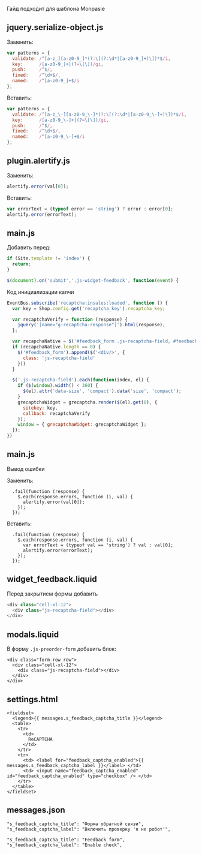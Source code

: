 Гайд подходит для шаблона Monpasie

## jquery.serialize-object.js

Заменить:

```js
var patterns = {
  validate: /^[a-z_][a-z0-9_]*(?:\[(?:\d*|[a-z0-9_]+)\])*$/i,
  key:      /[a-z0-9_]+|(?=\[\])/gi,
  push:     /^$/,
  fixed:    /^\d+$/,
  named:    /^[a-z0-9_]+$/i
};
```

Вставить:

```js
var patterns = {
  validate: /^[a-z_\-][a-z0-9_\-]*(?:\[(?:\d*|[a-z0-9_\-]+)\])*$/i,
  key:      /[a-z0-9_\-]+|(?=\[\])/gi,
  push:     /^$/,
  fixed:    /^\d+$/,
  named:    /^[a-z0-9_\-]+$/i
};
```

## plugin.alertify.js

Заменить:

```js
alertify.error(val[0]);
```

Вставить:

```js
var errorText = (typeof error == 'string') ? error : error[0];
alertify.error(errorText);
```

## main.js

Добавить перед:

```js
if (Site.template != 'index') {
  return;
}

$(document).on('submit','.js-widget-feedback', function(event) {
```

Код инициализации капчи

```js
EventBus.subscribe('recaptcha:insales:loaded', function () {
  var key = Shop.config.get('recaptcha_key').recaptcha_key;

  var recaptchaVerify = function (response) {
    jquery('[name="g-recaptcha-response"]').html(response);
  };

  var recapchaNative = $('#feedback_form .js-recaptcha-field, #feedback_form [name="g-recaptcha-response"]');
  if (recapchaNative.length == 0) {
    $('#feedback_form').append($('<div/>', {
      class: 'js-recaptcha-field'
    }))
  }

  $('.js-recaptcha-field').each(function(index, el) {
    if ($(window).width() < 360) {
      $(el).attr('data-size', 'compact').data('size', 'compact');
    }
    grecaptchaWidget = grecaptcha.render($(el).get(0), {
      sitekey: key,
      callback: recaptchaVerify
    });
    window = { grecaptchaWidget: grecaptchaWidget };
  });
})
```

## main.js

Вывод ошибки

Заменить:

```
  .fail(function (response) {
    $.each(response.errors, function (i, val) {
      alertify.error(val[0]);
    });
  });
```

Вставить:
```
  .fail(function (response) {
    $.each(response.errors, function (i, val) {
      var errorText = (typeof val == 'string') ? val : val[0];
      alertify.error(errorText);
    });
  });
```

## widget_feedback.liquid

Перед закрытием формы добавить

```js
<div class="cell-xl-12">
  <div class="js-recaptcha-field"></div>
</div>
```

## modals.liquid

В форму `.js-preorder-form` добавить блок:

```
<div class="form-row row">
  <div class="cell-xl-12">
    <div class="js-recaptcha-field"></div>
  </div>
</div>
```

## settings.html

```
<fieldset>
  <legend>{{ messages.s_feedback_captcha_title }}</legend>
  <table>
    <tr>
      <td>
      	ReCAPTCHA
      </td>
    </tr>
    <tr>
      <td> <label for="feedback_captcha_enabled">{{ messages.s_feedback_captcha_label }}</label> </td>
      <td> <input name="feedback_captcha_enabled" id="feedback_captcha_enabled" type="checkbox" /> </td>
    </tr>
  </table>
</fieldset>
```

## messages.json

```
"s_feedback_captcha_title": "Форма обратной связи",
"s_feedback_captcha_label": "Включить проверку 'я не робот'",

"s_feedback_captcha_title": "Feedback form",
"s_feedback_captcha_label": "Enable check",
```
